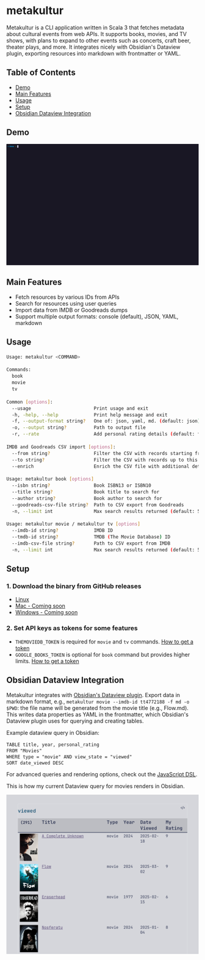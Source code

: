 # metakultur

Metakultur is a CLI application written in Scala 3 that fetches metadata about cultural events from web APIs. It supports books, movies, and TV shows, with plans to expand to other events such as concerts, craft beer, theater plays, and more. It integrates nicely with Obsidian's Dataview plugin, exporting resources into markdown with frontmatter or YAML.

## Table of Contents
- [Demo](#demo)
- [Main Features](#main-features)
- [Usage](#usage)
- [Setup](#setup)
- [Obsidian Dataview Integration](#obsidian-dataview-integration)

## Demo

<img src="./assets/demo.gif" alt="Demo" width="700"/>

## Main Features

- Fetch resources by various IDs from APIs
- Search for resources using user queries
- Import data from IMDB or Goodreads dumps
- Support multiple output formats: console (default), JSON, YAML, markdown

## Usage

```bash
Usage: metakultur <COMMAND>

Commands:
  book
  movie
  tv

Common [options]:
  --usage                       Print usage and exit
  -h, -help, --help             Print help message and exit
  -f, --output-format string?   One of: json, yaml, md. (default: json)
  -o, --output string?          Path to output file
  -r, --rate                    Add personal rating details (default: false)

IMDB and Goodreads CSV import [options]:
  --from string?                Filter the CSV with records starting from this date (yyyy-MM-dd)
  --to string?                  Filter the CSV with records up to this date (yyyy-MM-dd)
  --enrich                      Enrich the CSV file with additional details from API (may require an API key)

Usage: metakultur book [options]
  --isbn string?                Book ISBN13 or ISBN10
  --title string?               Book title to search for
  --author string?              Book author to search for
  --goodreads-csv-file string?  Path to CSV export from Goodreads
  -n, --limit int               Max search results returned (default: 5)

Usage: metakultur movie / metakultur tv [options]
  --imdb-id string?             IMDB ID
  --tmdb-id string?             TMDB (The Movie Database) ID
  --imdb-csv-file string?       Path to CSV export from IMDB
  -n, --limit int               Max search results returned (default: 5)
```

## Setup

### 1. Download the binary from GitHub releases
- [Linux](https://github.com/alinski29/metakultur/releases/download/v0.1.0/metakultur_x86_64-linux)
- [Mac - Coming soon](#)
- [Windows - Coming soon](#)

### 2. Set API keys as tokens for some features
- `THEMOVIEDB_TOKEN` is required for `movie` and `tv` commands. [How to get a token](https://developer.themoviedb.org/docs/faq#how-do-i-apply-for-an-api-key)
- `GOOGLE_BOOKS_TOKEN` is optional for `book` command but provides higher limits. [How to get a token](https://developers.google.com/books/docs/v1/getting_started)

## Obsidian Dataview Integration

Metakultur integrates with [Obsidian's Dataview plugin](https://blacksmithgu.github.io/obsidian-dataview/). Export data in markdown format, e.g., `metakultur movie --imdb-id tt4772188 -f md -o $PWD`: the file name will be generated from the movie title (e.g., Flow.md). This writes data properties as YAML in the frontmatter, which Obsidian's Dataview plugin uses for querying and creating tables.

Example dataview query in Obsidian:
```dataview
TABLE title, year, personal_rating
FROM "Movies"
WHERE type = "movie" AND view_state = "viewed"
SORT date_viewed DESC
```

For advanced queries and rendering options, check out the [JavaScript DSL](https://blacksmithgu.github.io/obsidian-dataview/api/intro/).

This is how my current Dataview query for movies renders in Obsidian.
<p align="left">
  <img src="./assets/movies_dataview_showcase.png" alt="Movies Dataview Showcase" width="700"/>
</p>
